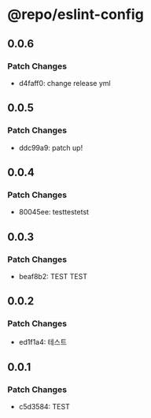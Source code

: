 # @repo/eslint-config

## 0.0.6

### Patch Changes

- d4faff0: change release yml

## 0.0.5

### Patch Changes

- ddc99a9: patch up!

## 0.0.4

### Patch Changes

- 80045ee: testtestetst

## 0.0.3

### Patch Changes

- beaf8b2: TEST TEST

## 0.0.2

### Patch Changes

- ed1f1a4: 테스트

## 0.0.1

### Patch Changes

- c5d3584: TEST
